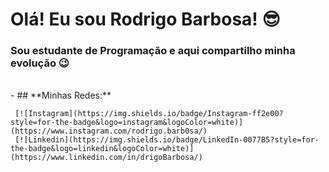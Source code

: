 
# **Olá! Eu sou Rodrigo Barbosa!** 😎
 ### Sou estudante de Programação e aqui compartilho minha evolução 😉
<br>
-  ##  **Minhas Redes:**

     [![Instagram](https://img.shields.io/badge/Instagram-ff2e00?style=for-the-badge&logo=instagram&logoColor=white)](https://www.instagram.com/rodrigo.barb0sa/) 
     [![Linkedin](https://img.shields.io/badge/LinkedIn-0077B5?style=for-the-badge&logo=linkedin&logoColor=white)](https://www.linkedin.com/in/drigoBarbosa/)

